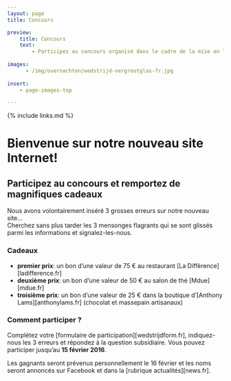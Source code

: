 ```yaml
---
layout: page
title: Concours

preview:
    title: Concours
    text: 
        - Participez au concours organisé dans le cadre de la mise en ligne de notre nouveau site Internet et tentez de remporter de magnifiques cadeaux!
        
images:
      - /img/overnachten/wedstrijd-vergrootglas-fr.jpg
      
insert:
    - page-images-top

---
```


{% include links.md %}

# Bienvenue sur notre nouveau site Internet!

## Participez au concours et remportez de magnifiques cadeaux

Nous avons volontairement inséré 3 grosses erreurs sur notre nouveau site...<br> 
Cherchez sans plus tarder les 3 mensonges flagrants qui se sont glissés parmi les informations et signalez-les-nous.


### Cadeaux

- **premier prix**: un bon d’une valeur de 75 € au restaurant [La Différence][ladifference.fr]
- **deuxième prix**: un bon d’une valeur de 50 € au salon de thé [Mdue][mdue.fr]
- **troisième prix**: un bon d’une valeur de 25 € dans la boutique d’[Anthony Lams][anthonylams.fr] (chocolat et massepain artisanaux)

### Comment participer ?

Complétez votre [formulaire de participation][wedstrijdform.fr], indiquez-nous les 3 erreurs et répondez à la question subsidiaire. Vous pouvez participer jusqu’au **15 février 2016**.

Les gagnants seront prévenus personnellement le 16 février et les noms seront annoncés sur Facebook et dans la [rubrique actualités][news.fr].
